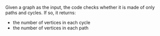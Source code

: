 Given a graph as the input, the code checks whether it is made of only paths and cycles. If so, it returns:
* the number of vertices in each cycle
* the number of vertices in each path
